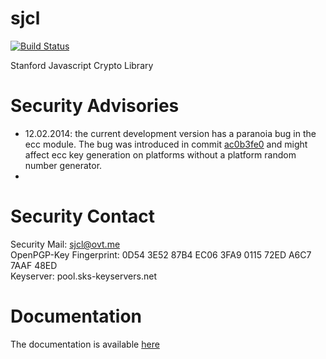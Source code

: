 sjcl
====

[![Build Status](https://travis-ci.org/bitwiseshiftleft/sjcl.png)](https://travis-ci.org/bitwiseshiftleft/sjcl)

Stanford Javascript Crypto Library

Security Advisories
===
* 12.02.2014: the current development version has a paranoia bug in the ecc module. The bug was introduced in commit [ac0b3fe0](https://github.com/bitwiseshiftleft/sjcl/commit/ac0b3fe0) and might affect ecc key generation on platforms without a platform random number generator.
* 

Security Contact
====
Security Mail: sjcl@ovt.me  
OpenPGP-Key Fingerprint: 0D54 3E52 87B4 EC06 3FA9 0115 72ED A6C7 7AAF 48ED  
Keyserver: pool.sks-keyservers.net  

Documentation
====
The documentation is available [here](http://bitwiseshiftleft.github.io/sjcl/doc/)